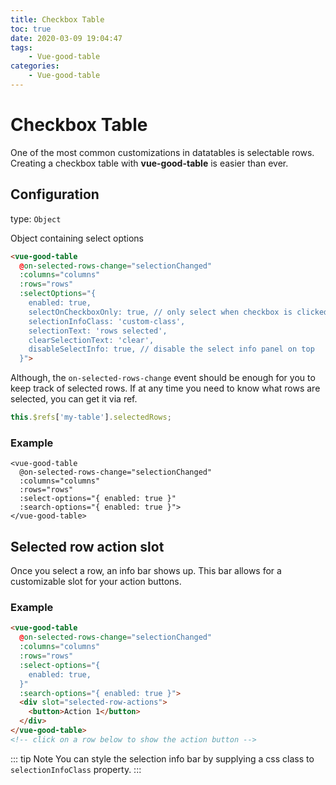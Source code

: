 ```yaml
---
title: Checkbox Table
toc: true
date: 2020-03-09 19:04:47
tags:
	- Vue-good-table
categories:
	- Vue-good-table
---
```


# Checkbox Table

One of the most common customizations in datatables is selectable rows. Creating a checkbox table with **vue-good-table** is easier than ever.


## Configuration 

type: `Object`

Object containing select options
```html
<vue-good-table
  @on-selected-rows-change="selectionChanged"
  :columns="columns"
  :rows="rows"
  :selectOptions="{
    enabled: true,
    selectOnCheckboxOnly: true, // only select when checkbox is clicked instead of the row
    selectionInfoClass: 'custom-class',
    selectionText: 'rows selected',
    clearSelectionText: 'clear',
    disableSelectInfo: true, // disable the select info panel on top
  }">
```

Although, the `on-selected-rows-change` event should be enough for you to keep track of selected rows. If at any time you need to know what rows are selected, you can get it via ref.

```js
this.$refs['my-table'].selectedRows;
```

### Example
```vue
<vue-good-table
  @on-selected-rows-change="selectionChanged"
  :columns="columns"
  :rows="rows"
  :select-options="{ enabled: true }"
  :search-options="{ enabled: true }">
</vue-good-table>
```

<checkbox-table />


## Selected row action slot
Once you select a row, an info bar shows up. This bar allows for a customizable slot for your action buttons. 

### Example

```html
<vue-good-table
  @on-selected-rows-change="selectionChanged"
  :columns="columns"
  :rows="rows"
  :select-options="{ 
    enabled: true,
  }"
  :search-options="{ enabled: true }">
  <div slot="selected-row-actions">
    <button>Action 1</button>
  </div>
</vue-good-table>
<!-- click on a row below to show the action button -->
```

<checkbox-table :show-slot="true" />

::: tip Note
You can style the selection info bar by supplying a css class to `selectionInfoClass` property.
:::